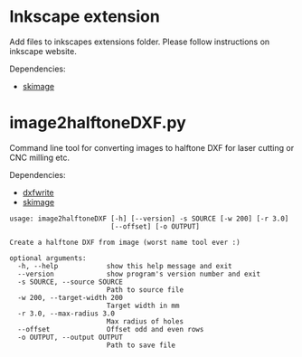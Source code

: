 # Inkscape extension
Add files to inkscapes extensions folder. Please follow instructions on inkscape website.

Dependencies:
* [skimage](http://scikit-image.org/)


# image2halftoneDXF.py
Command line tool for converting images to halftone DXF for laser cutting or CNC milling etc.

Dependencies:
* [dxfwrite](http://pythonhosted.org/dxfwrite/index.html)
* [skimage](http://scikit-image.org/)


```shell
usage: image2halftoneDXF [-h] [--version] -s SOURCE [-w 200] [-r 3.0]
                         [--offset] [-o OUTPUT]

Create a halftone DXF from image (worst name tool ever :)

optional arguments:
  -h, --help            show this help message and exit
  --version             show program's version number and exit
  -s SOURCE, --source SOURCE
                        Path to source file
  -w 200, --target-width 200
                        Target width in mm
  -r 3.0, --max-radius 3.0
                        Max radius of holes
  --offset              Offset odd and even rows
  -o OUTPUT, --output OUTPUT
                        Path to save file
```
